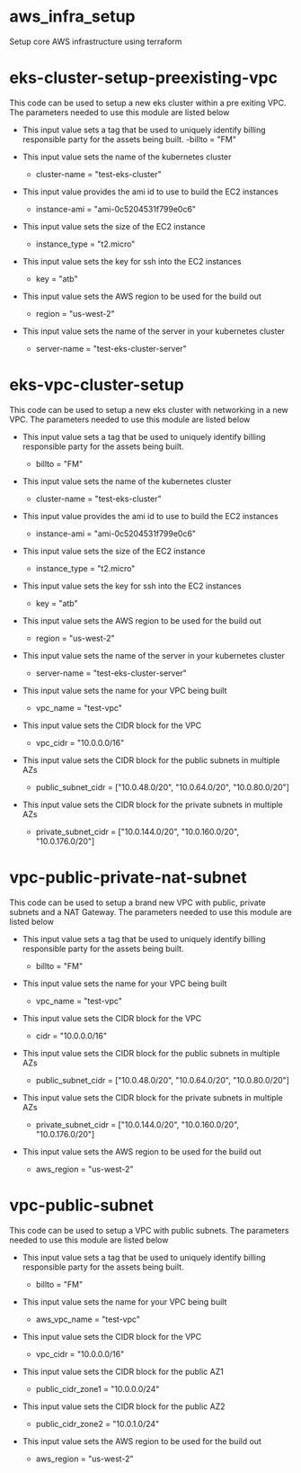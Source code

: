 # aws_infra_setup
Setup core AWS infrastructure using terraform

# eks-cluster-setup-preexisting-vpc
This code can be used to setup a new eks cluster within a pre exiting VPC. The parameters needed to use this module are listed below

- This input value sets a tag that be used to uniquely identify billing responsible party for the assets being built.
  -billto = "FM"

- This input value sets the name of the kubernetes cluster 
  - cluster-name = "test-eks-cluster"

- This input value provides the ami id to use to build the EC2 instances
  - instance-ami = "ami-0c5204531f799e0c6"

- This input value sets the size of the EC2 instance
  - instance_type = "t2.micro"

- This input value sets the key for ssh into the EC2 instances
  - key = "atb"

- This input value sets the AWS region to be used for the build out
  - region = "us-west-2"

- This input value sets the name of the server in your kubernetes cluster
  - server-name = "test-eks-cluster-server"

# eks-vpc-cluster-setup
This code can be used to setup a new eks cluster with networking in a new VPC. The parameters needed to use this module are listed below
- This input value sets a tag that be used to uniquely identify billing responsible party for the assets being built.
  - billto = "FM"

- This input value sets the name of the kubernetes cluster 
  - cluster-name = "test-eks-cluster"

- This input value provides the ami id to use to build the EC2 instances
  - instance-ami = "ami-0c5204531f799e0c6"

- This input value sets the size of the EC2 instance
  - instance_type = "t2.micro"

- This input value sets the key for ssh into the EC2 instances
  - key = "atb"

- This input value sets the AWS region to be used for the build out
  - region = "us-west-2"

- This input value sets the name of the server in your kubernetes cluster
  - server-name = "test-eks-cluster-server"

- This input value sets the name for your VPC being built
  - vpc_name = "test-vpc" 

- This input value sets the CIDR block for the VPC
  - vpc_cidr = "10.0.0.0/16"

- This input value sets the CIDR block for the public subnets in multiple AZs
  - public_subnet_cidr = ["10.0.48.0/20", "10.0.64.0/20", "10.0.80.0/20"]

- This input value sets the CIDR block for the private subnets in multiple AZs
  - private_subnet_cidr = ["10.0.144.0/20", "10.0.160.0/20", "10.0.176.0/20"]


# vpc-public-private-nat-subnet
This code can be used to setup a brand new VPC with public, private subnets and a NAT Gateway. The parameters needed to use this module are listed below
- This input value sets a tag that be used to uniquely identify billing responsible party for the assets being built.
  - billto = "FM"

- This input value sets the name for your VPC being built
  - vpc_name = "test-vpc" 

- This input value sets the CIDR block for the VPC
  - cidr = "10.0.0.0/16"

- This input value sets the CIDR block for the public subnets in multiple AZs
  - public_subnet_cidr = ["10.0.48.0/20", "10.0.64.0/20", "10.0.80.0/20"]

- This input value sets the CIDR block for the private subnets in multiple AZs
  - private_subnet_cidr = ["10.0.144.0/20", "10.0.160.0/20", "10.0.176.0/20"]

- This input value sets the AWS region to be used for the build out
  - aws_region = "us-west-2"

# vpc-public-subnet
This code can be used to setup a VPC with public subnets. The parameters needed to use this module are listed below
- This input value sets a tag that be used to uniquely identify billing responsible party for the assets being built.
  - billto = "FM"

- This input value sets the name for your VPC being built
  - aws_vpc_name = "test-vpc" 

- This input value sets the CIDR block for the VPC
  - vpc_cidr = "10.0.0.0/16"

- This input value sets the CIDR block for the public AZ1
  - public_cidr_zone1 = "10.0.0.0/24"

- This input value sets the CIDR block for the public AZ2
  - public_cidr_zone2 = "10.0.1.0/24"

- This input value sets the AWS region to be used for the build out
  - aws_region = "us-west-2"
